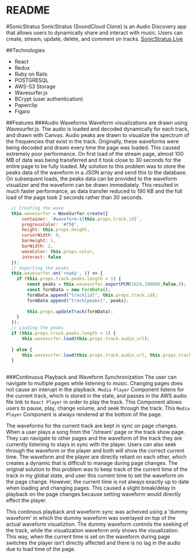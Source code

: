 # README

#SonicStratus
SonicStratus (SoundCloud Clone) is an Audio Discovery app that allows users to dynamically share and interact with music. Users can create, stream, update, delete, and comment on tracks. 
[SonicStratus Live](https://sonic-stratus.herokuapp.com/#/)

##Technologies
* React
* Redux
* Ruby on Rails
* POSTGRESQL
* AWS-S3 Storage
* Wavesurfer.js
* BCrypt (user authentication)
* Paperclip 
* Figaro 

##Features 
###Audio Waveforms
Waveform visualizations are drawn using Wavesurfer.js. The audio is loaded and decoded dynamically for each track, and drawn with Canvas. Audio peaks are drawn to visualize the spectrum of the frequencies that exist in the track. Originally, these waveforms were being decoded and drawn every time the page was loaded. This caused extremely poor performance. On first load of the stream page, almost 100 MB of data was being transferred and it took close to 30 seconds for the entire page to be fully loaded. My solution to this problem was to store the peaks data of the waveform in a JSON array and send this to the database. On subsequent loads, the peaks data can be provided to the waveform visualizer and the waveform can be drawn immediately. This resulted in much faster performance, as data transfer reduced to 190 KB and the full load of the page took 2 seconds rather than 30 seconds. 

```javascript
  // Creating the wave
  this.wavesurfer = WaveSurfer.create({
      container: `#waveform-${this.props.track.id}`,
      progressColor: '#f50',
      height: this.props.height,
      cursorWidth: 0,
      barHeight: 1,
      barWidth: 2,
      waveColor: this.props.color,
      interact: false
  });
  // Exporting the peaks 
  this.wavesurfer.on('ready', () => {
    if (this.props.track.peaks.length < 1) {
        const peaks = this.wavesurfer.exportPCM(1024,100000,false,0);
        const formData = new FormData();
        formData.append("track[id]", this.props.track.id);
        formData.append("track[peaks]", peaks);
        
        this.props.updateTrack(formData);
    }
  });
  // Loading the peaks
  if (this.props.track.peaks.length < 1) {
      this.wavesurfer.load(this.props.track.audio_url);
      
  } else {
      this.wavesurfer.load(this.props.track.audio_url, this.props.track.peaks);
  }
  
```

###Continuous Playback and Waveform Synchronization
The user can navigate to multiple pages while listening to music. Changing pages does not cause an interupt in the playback. `Media Player` Component listens for the current track, which is stored in the state, and passes in the AWS audio file link to `React Player` in order to play the track. This Component allows users to pause, play, change volume, and seek through the track. This `Media Player` Component is always rendered at the bottom of the page. 

The waveforms for the current track are kept in sync on page changes. When a user plays a song from the '/stream' page or the track show page. They can navigate to other pages and the waveform of the track they are currently listening to stays in sync with the player. Users can also seek through the waveform or the player and both will show the correct current time. The waveform and the player are directly reliant on each other, which creates a dynamic that is difficult to manage during page changes. The original solution to this problem was to keep track of the current time of the track in my global state, and user this current time to set the waveform on the page change. However, the current time is not always exactly up to date when loading and changing pages. This caused a slight break/delay in playback on the page changes because setting waveform would directly effect the player. 

This continous playback and waveform sync was acheived using a 'dummy waveform' in which the dummy waveform was overlayed on top of the actual waveform visualiztion. The dummy waveform controls the seeking of the track, while the visualization waveform only shows the visualization. This way, when the current time is set on the waveform during page switches the player isn't directly affected and there is no lag in the audio due to load time of the page. 

